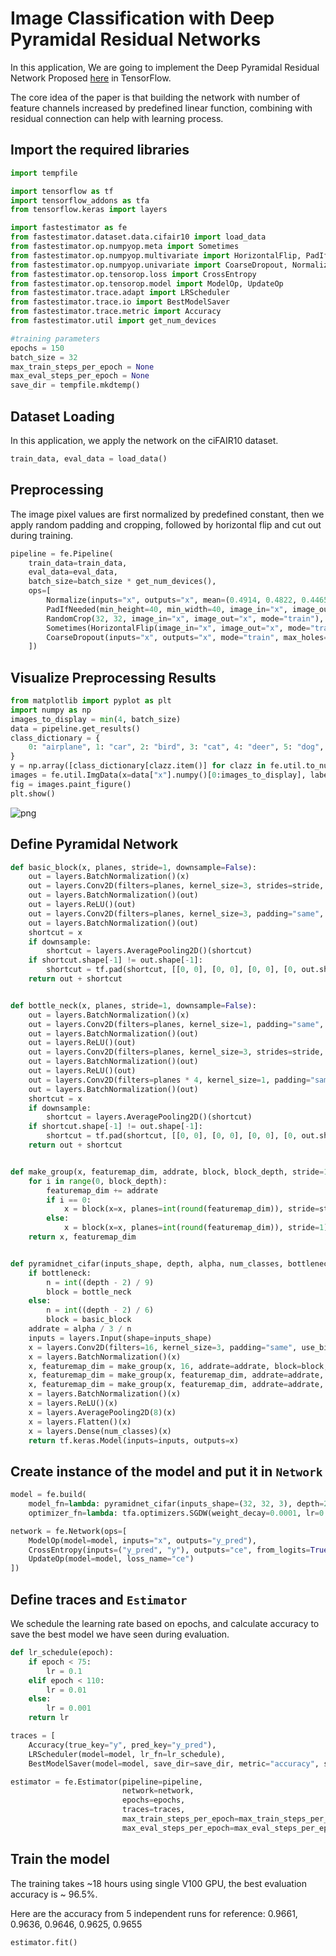 # Image Classification with Deep Pyramidal Residual Networks
In this application, We are going to implement the Deep Pyramidal Residual Network Proposed [here](https://arxiv.org/abs/1610.02915) in TensorFlow.

The core idea of the paper is that building the network with number of feature channels increased by predefined linear function, combining with residual connection can help with learning process.

## Import the required libraries


```python
import tempfile

import tensorflow as tf
import tensorflow_addons as tfa
from tensorflow.keras import layers

import fastestimator as fe
from fastestimator.dataset.data.cifair10 import load_data
from fastestimator.op.numpyop.meta import Sometimes
from fastestimator.op.numpyop.multivariate import HorizontalFlip, PadIfNeeded, RandomCrop
from fastestimator.op.numpyop.univariate import CoarseDropout, Normalize
from fastestimator.op.tensorop.loss import CrossEntropy
from fastestimator.op.tensorop.model import ModelOp, UpdateOp
from fastestimator.trace.adapt import LRScheduler
from fastestimator.trace.io import BestModelSaver
from fastestimator.trace.metric import Accuracy
from fastestimator.util import get_num_devices
```


```python
#training parameters
epochs = 150
batch_size = 32
max_train_steps_per_epoch = None
max_eval_steps_per_epoch = None
save_dir = tempfile.mkdtemp()
```

## Dataset Loading

In this application, we apply the network on the ciFAIR10 dataset.


```python
train_data, eval_data = load_data()
```

## Preprocessing
The image pixel values are first normalized by predefined constant, then we apply random padding and cropping, followed by horizontal flip and cut out during training. 


```python
pipeline = fe.Pipeline(
    train_data=train_data,
    eval_data=eval_data,
    batch_size=batch_size * get_num_devices(),
    ops=[
        Normalize(inputs="x", outputs="x", mean=(0.4914, 0.4822, 0.4465), std=(0.2471, 0.2435, 0.2616)),
        PadIfNeeded(min_height=40, min_width=40, image_in="x", image_out="x", mode="train"),
        RandomCrop(32, 32, image_in="x", image_out="x", mode="train"),
        Sometimes(HorizontalFlip(image_in="x", image_out="x", mode="train")),
        CoarseDropout(inputs="x", outputs="x", mode="train", max_holes=1)
    ])
```

## Visualize Preprocessing Results


```python
from matplotlib import pyplot as plt
import numpy as np
images_to_display = min(4, batch_size)
data = pipeline.get_results()
class_dictionary = {
    0: "airplane", 1: "car", 2: "bird", 3: "cat", 4: "deer", 5: "dog", 6: "frog", 7: "horse", 8: "ship", 9: "truck"
}
y = np.array([class_dictionary[clazz.item()] for clazz in fe.util.to_number(data["y"])])
images = fe.util.ImgData(x=data["x"].numpy()[0:images_to_display], label=y[0:images_to_display])
fig = images.paint_figure()
plt.show()
```


    
![png](./assets/branches/r1.2/example/image_classification/pyramidnet/pyramidnet_files/pyramidnet_9_0.png)
    


## Define Pyramidal Network


```python
def basic_block(x, planes, stride=1, downsample=False):
    out = layers.BatchNormalization()(x)
    out = layers.Conv2D(filters=planes, kernel_size=3, strides=stride, padding="same", use_bias=False)(out)
    out = layers.BatchNormalization()(out)
    out = layers.ReLU()(out)
    out = layers.Conv2D(filters=planes, kernel_size=3, padding="same", use_bias=False)(out)
    out = layers.BatchNormalization()(out)
    shortcut = x
    if downsample:
        shortcut = layers.AveragePooling2D()(shortcut)
    if shortcut.shape[-1] != out.shape[-1]:
        shortcut = tf.pad(shortcut, [[0, 0], [0, 0], [0, 0], [0, out.shape[-1] - shortcut.shape[-1]]])
    return out + shortcut


def bottle_neck(x, planes, stride=1, downsample=False):
    out = layers.BatchNormalization()(x)
    out = layers.Conv2D(filters=planes, kernel_size=1, padding="same", use_bias=False)(out)
    out = layers.BatchNormalization()(out)
    out = layers.ReLU()(out)
    out = layers.Conv2D(filters=planes, kernel_size=3, strides=stride, padding="same", use_bias=False)(out)
    out = layers.BatchNormalization()(out)
    out = layers.ReLU()(out)
    out = layers.Conv2D(filters=planes * 4, kernel_size=1, padding="same", use_bias=False)(out)
    out = layers.BatchNormalization()(out)
    shortcut = x
    if downsample:
        shortcut = layers.AveragePooling2D()(shortcut)
    if shortcut.shape[-1] != out.shape[-1]:
        shortcut = tf.pad(shortcut, [[0, 0], [0, 0], [0, 0], [0, out.shape[-1] - shortcut.shape[-1]]])
    return out + shortcut


def make_group(x, featuremap_dim, addrate, block, block_depth, stride=1):
    for i in range(0, block_depth):
        featuremap_dim += addrate
        if i == 0:
            x = block(x=x, planes=int(round(featuremap_dim)), stride=stride, downsample=stride != 1)
        else:
            x = block(x=x, planes=int(round(featuremap_dim)), stride=1)
    return x, featuremap_dim


def pyramidnet_cifar(inputs_shape, depth, alpha, num_classes, bottleneck=False):
    if bottleneck:
        n = int((depth - 2) / 9)
        block = bottle_neck
    else:
        n = int((depth - 2) / 6)
        block = basic_block
    addrate = alpha / 3 / n
    inputs = layers.Input(shape=inputs_shape)
    x = layers.Conv2D(filters=16, kernel_size=3, padding="same", use_bias=False)(inputs)
    x = layers.BatchNormalization()(x)
    x, featuremap_dim = make_group(x, 16, addrate=addrate, block=block, block_depth=n)
    x, featuremap_dim = make_group(x, featuremap_dim, addrate=addrate, block=block, block_depth=n, stride=2)
    x, featuremap_dim = make_group(x, featuremap_dim, addrate=addrate, block=block, block_depth=n, stride=2)
    x = layers.BatchNormalization()(x)
    x = layers.ReLU()(x)
    x = layers.AveragePooling2D(8)(x)
    x = layers.Flatten()(x)
    x = layers.Dense(num_classes)(x)
    return tf.keras.Model(inputs=inputs, outputs=x)
```

## Create instance of the model and put it in `Network`


```python
model = fe.build(
    model_fn=lambda: pyramidnet_cifar(inputs_shape=(32, 32, 3), depth=272, alpha=200, num_classes=10, bottleneck=True),
    optimizer_fn=lambda: tfa.optimizers.SGDW(weight_decay=0.0001, lr=0.1, momentum=0.9))

network = fe.Network(ops=[
    ModelOp(model=model, inputs="x", outputs="y_pred"),
    CrossEntropy(inputs=("y_pred", "y"), outputs="ce", from_logits=True),
    UpdateOp(model=model, loss_name="ce")
])
```

## Define traces and `Estimator`
We schedule the learning rate based on epochs, and calculate accuracy to save the best model we have seen during evaluation.


```python
def lr_schedule(epoch):
    if epoch < 75:
        lr = 0.1
    elif epoch < 110:
        lr = 0.01
    else:
        lr = 0.001
    return lr

traces = [
    Accuracy(true_key="y", pred_key="y_pred"),
    LRScheduler(model=model, lr_fn=lr_schedule),
    BestModelSaver(model=model, save_dir=save_dir, metric="accuracy", save_best_mode="max")]

estimator = fe.Estimator(pipeline=pipeline,
                         network=network,
                         epochs=epochs,
                         traces=traces,
                         max_train_steps_per_epoch=max_train_steps_per_epoch,
                         max_eval_steps_per_epoch=max_eval_steps_per_epoch)
```

## Train the model
The training takes ~18 hours using single V100 GPU, the best evaluation accuracy is ~ 96.5%.

Here are the accuracy from 5 independent runs for reference: 0.9661, 0.9636, 0.9646, 0.9625, 0.9655


```python
estimator.fit()
```
